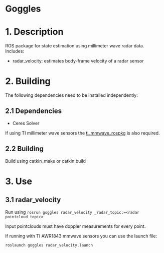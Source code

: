 Goggles
=======

# 1. Description

ROS package for state estimation using millimeter wave radar data. Includes:
 - radar\_velocity: estimates body-frame velocity of a radar sensor

# 2. Building
The following dependencies need to be installed independently:

## 2.1 Dependencies
 - Ceres Solver

If using TI millimeter wave sensors the [ti\_mmwave\_rospkg](https://github.com/arpg/ti_mmwave_rospkg) is also required.

## 2.2 Building

Build using catkin\_make or catkin build

# 3. Use

## 3.1 radar\_velocity

Run using ```rosrun goggles radar_velocity _radar_topic:=<radar pointcloud topic>```

Input pointclouds must have doppler measurements for every point.

If running with TI AWR1843 mmwave sensors you can use the launch file:

```roslaunch goggles radar_velocity.launch```
